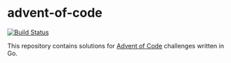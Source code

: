 # advent-of-code

[![Build Status](https://travis-ci.org/derat/advent-of-code.svg?branch=master)](https://travis-ci.org/derat/advent-of-code)

This repository contains solutions for [Advent of Code] challenges written in
Go.

[Advent of Code]: https://adventofcode.com/
